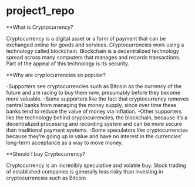 # project1_repo

**What is Cryptocurrency?

Cryptocurrency is a digital asset or a form of payment that can be exchanged online for goods and services. Cryptocurrencies work using a technology called blockchain. Blockchain is a decentralized technology spread across many computers that manages and records transactions. Part of the appeal of this technology is its security. 

**Why are cryptocurrencies so popular?

-Supporters see cryptocurrencies such as Bitcoin as the currency of the future and are racing to buy them now, presumably before they become more valuable.
-Some supporters like the fact that cryptocurrency removes central banks from managing the money supply, since over time these banks tend to reduce the value of money via inflation.
-Other supporters like the technology behind cryptocurrencies, the blockchain, because it’s a decentralized processing and recording system and can be more secure than traditional payment systems.
-Some speculators like cryptocurrencies because they’re going up in value and have no interest in the currencies’ long-term acceptance as a way to move money.

**Should I buy Cryptocurrency?

Cryptocurrency is an incredibly speculative and volatile buy. Stock trading of established companies is generally less risky than investing in cryptocurrencies such as Bitcoin

